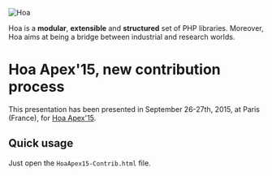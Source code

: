 ![Hoa](http://static.hoa-project.net/Image/Hoa_small.png)

Hoa is a **modular**, **extensible** and **structured** set of PHP libraries.
Moreover, Hoa aims at being a bridge between industrial and research worlds.

# Hoa Apex'15, new contribution process

This presentation has been presented in September 26-27th, 2015, at Paris
(France), for [Hoa Apex'15](http://hoa-project.net/Event/Hoaapex15.html).

## Quick usage

Just open the `HoaApex15-Contrib.html` file.
